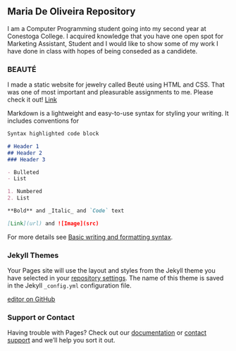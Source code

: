 ##  Maria De Oliveira Repository 

I am a Computer Programming student going into my second year at Conestoga College. I acquired knowledge that you have one open spot for Marketing Assistant, Student  and I would like to show some of my work I have done in class with hopes of being conseded as a candidete.    


### BEAUTÉ

I made a static website for jewelry called Beuté using HTML and CSS. That was one of most important and pleasurable assignments to me. Please check it out! [Link]( https://mariawaleskaoliver.github.io/skyline/)


Markdown is a lightweight and easy-to-use syntax for styling your writing. It includes conventions for

```markdown
Syntax highlighted code block

# Header 1
## Header 2
### Header 3

- Bulleted
- List

1. Numbered
2. List

**Bold** and _Italic_ and `Code` text

[Link](url) and ![Image](src)
```

For more details see [Basic writing and formatting syntax](https://docs.github.com/en/github/writing-on-github/getting-started-with-writing-and-formatting-on-github/basic-writing-and-formatting-syntax).

### Jekyll Themes

Your Pages site will use the layout and styles from the Jekyll theme you have selected in your [repository settings](https://github.com/MariaWaleskaOliver/SkylineRepository-/settings/pages). The name of this theme is saved in the Jekyll `_config.yml` configuration file.

[editor on GitHub](https://github.com/MariaWaleskaOliver/SkylineRepository-/edit/gh-pages/index.md) 

### Support or Contact

Having trouble with Pages? Check out our [documentation](https://docs.github.com/categories/github-pages-basics/) or [contact support](https://support.github.com/contact) and we’ll help you sort it out.
